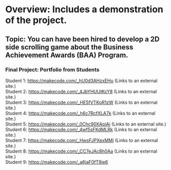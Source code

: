 # Overview: Includes a demonstration of the project. 

## Topic: You can have been hired to develop a 2D side scrolling game about the Business Achievement Awards (BAA) Program.

### Final Project: Portfolio from Students 

Student 1: https://makecode.com/_hU0d3AHzxEHu (Links to an external site.)
<br>
Student 2: https://makecode.com/_4JbYHUUtKcY8 (Links to an external site.)
<br>
Student 3: https://makecode.com/_HE5fVTKoR1zW (Links to an external site.)
<br>
Student 4: https://makecode.com/_h6c7RcfXLA7k (Links to an external site.)
<br>
Student 5: https://makecode.com/_0Chc90XAoiAi (Links to an external site.)
<br>
Student 6: https://makecode.com/_4wf5sFKdMLRk (Links to an external site.)
<br>
Student 7: https://makecode.com/_HwsFJPXexMMj (Links to an external site.)
<br>
Student 8: https://makecode.com/_CC7eJAc8h0Aa (Links to an external site.)
<br>
Student 9: https://makecode.com/_a6jaF0fT9ie6
